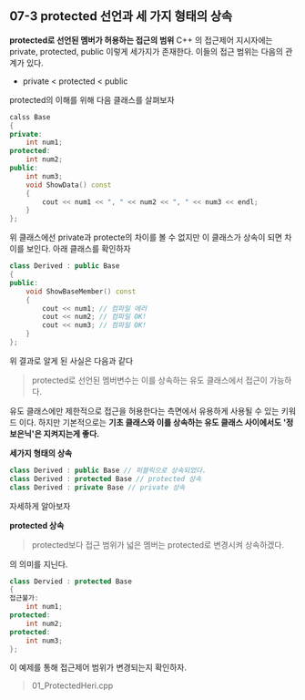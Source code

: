 07-3 protected 선언과 세 가지 형태의 상속
---

**protected로 선언된 멤버가 허용하는 접근의 범위**
C++ 의 접근제어 지시자에는 private, protected, public 이렇게 세가지가 존재한다. 이들의 접근 범위는 다음의 관계가 있다.
* private < protected < public 

protected의 이해를 위해 다음 클래스를 살펴보자
``` C++
calss Base
{
private:
    int num1;
protected:
    int num2;
public:
    int num3;
    void ShowData() const
    {
        cout << num1 << ", " << num2 << ", " << num3 << endl;
    }
};
```
위 클래스에선 private과 protecte의 차이를 볼 수 없지만 이 클래스가 상속이 되면 차이를 보인다. 아래 클래스를 확인하자

``` C++
class Derived : public Base
{
public:
    void ShowBaseMember() const
    {
        cout << num1; // 컴파일 에러
        cout << num2; // 컴파일 OK!
        cout << num3; // 컴파일 OK!
    }
};
```
위 결과로 알게 된 사실은 다음과 같다
> protected로 선언된 멤버변수는 이를 상속하는 유도 클래스에서 접근이 가능하다.

유도 클래스에만 제한적으로 접근을 허용한다는 측면에서 유용하게 사용될 수 있는 키워드 이다. 하지만 기본적으로는 **기초 클래스와 이를 상속하는 유도 클래스 사이에서도 '정보은닉'은 지켜지는게 좋다.**

**세가지 형태의 상속**
``` C++
class Derived : public Base // 퍼블릭으로 상속되었다.
class Derived : protected Base // protected 상속
class Derived : private Base // private 상속
```
자세하게 알아보자

**protected 상속**

> protected보다 접근 범위가 넓은 멤버는 protected로 변경시켜 상속하겠다.

의 의미를 지닌다.

``` C++
class Dervied : protected Base
{
접근불가:
    int num1;
protected:
    int num2;
protected:
    int num3;
};
```
이 예제를 통해 접근제어 범위가 변경되는지 확인하자.
> 01_ProtectedHeri.cpp